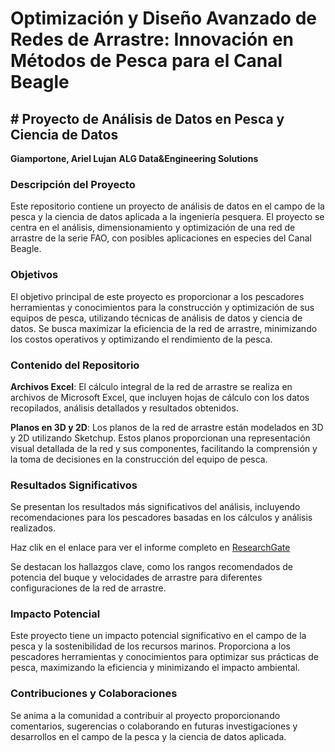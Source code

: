 # Optimización y Diseño Avanzado de Redes de Arrastre: Innovación en Métodos de Pesca para el Canal Beagle
## # Proyecto de Análisis de Datos en Pesca y Ciencia de Datos
**Giamportone, Ariel Lujan** 
**ALG Data&Engineering Solutions**

### Descripción del Proyecto
Este repositorio contiene un proyecto de análisis de datos en el campo de la pesca y la ciencia de datos aplicada a la ingeniería pesquera. El proyecto se centra en el análisis, dimensionamiento y optimización de una red de arrastre de la serie FAO, con posibles aplicaciones en especies del Canal Beagle.

### Objetivos
El objetivo principal de este proyecto es proporcionar a los pescadores herramientas y conocimientos para la construcción y optimización de sus equipos de pesca, utilizando técnicas de análisis de datos y ciencia de datos. Se busca maximizar la eficiencia de la red de arrastre, minimizando los costos operativos y optimizando el rendimiento de la pesca.

### Contenido del Repositorio
**Archivos Excel**: El cálculo integral de la red de arrastre se realiza en archivos de Microsoft Excel, que incluyen hojas de cálculo con los datos recopilados, análisis detallados y resultados obtenidos.

**Planos en 3D y 2D**: Los planos de la red de arrastre están modelados en 3D y 2D utilizando Sketchup. Estos planos proporcionan una representación visual detallada de la red y sus componentes, facilitando la comprensión y la toma de decisiones en la construcción del equipo de pesca.

### Resultados Significativos
Se presentan los resultados más significativos del análisis, incluyendo recomendaciones para los pescadores basadas en los cálculos y análisis realizados.

Haz clik en el enlace para ver el informe completo en [ResearchGate](https://www.researchgate.net/publication/379257264_Optimizacion_y_Diseno_Avanzado_de_Redes_de_Arrastre_Innovacion_en_Metodos_de_Pesca_para_el_Canal_Beagle) 

Se destacan los hallazgos clave, como los rangos recomendados de potencia del buque y velocidades de arrastre para diferentes configuraciones de la red de arrastre.

### Impacto Potencial
Este proyecto tiene un impacto potencial significativo en el campo de la pesca y la sostenibilidad de los recursos marinos. Proporciona a los pescadores herramientas y conocimientos para optimizar sus prácticas de pesca, maximizando la eficiencia y minimizando el impacto ambiental.

### Contribuciones y Colaboraciones
Se anima a la comunidad a contribuir al proyecto proporcionando comentarios, sugerencias o colaborando en futuras investigaciones y desarrollos en el campo de la pesca y la ciencia de datos aplicada.